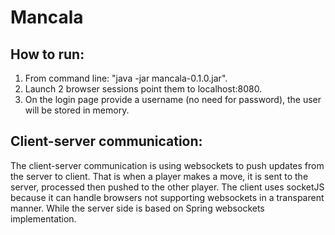 # Mancala

## How to run:
1. From command line: "java -jar mancala-0.1.0.jar".
2. Launch 2 browser sessions point them to localhost:8080.
3. On the login page provide a username (no need for password), the user will be stored in memory.

## Client-server communication:
The client-server communication is using websockets to push updates from the server to client. 
That is when a player makes a move, it is sent to the server, processed then pushed to the other player.
The client uses socketJS because it can handle browsers not supporting websockets in a transparent manner. While the server side is based on Spring websockets implementation. 
